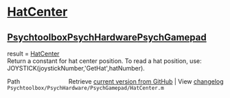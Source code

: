 # [HatCenter](HatCenter)
## [Psychtoolbox](Psychtoolbox)[PsychHardware](PsychHardware)[PsychGamepad](PsychGamepad)

result = [HatCenter](HatCenter)  
Return a constant for hat center position.  To read a hat position, use:  
JOYSTICK(joystickNumber,'GetHat',hatNumber).    




<div class="code_header" style="text-align:right;">
  <span style="float:left;">Path&nbsp;&nbsp;</span> <span class="counter">Retrieve <a href=
  "https://raw.github.com/Psychtoolbox-3/Psychtoolbox-3/beta/Psychtoolbox/PsychHardware/PsychGamepad/HatCenter.m">current version from GitHub</a> | View <a href=
  "https://github.com/Psychtoolbox-3/Psychtoolbox-3/commits/beta/Psychtoolbox/PsychHardware/PsychGamepad/HatCenter.m">changelog</a></span>
</div>
<div class="code">
  <code>Psychtoolbox/PsychHardware/PsychGamepad/HatCenter.m</code>
</div>

